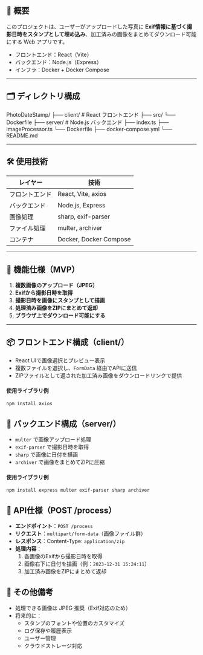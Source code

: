 ## 🧾 概要

このプロジェクトは、ユーザーがアップロードした写真に **Exif情報に基づく撮影日時をスタンプとして埋め込み**、加工済みの画像をまとめてダウンロード可能にする Web アプリです。

- フロントエンド：React（Vite）
- バックエンド：Node.js（Express）
- インフラ：Docker + Docker Compose

---

## 🗂 ディレクトリ構成

PhotoDateStamp/
├── client/ # React フロントエンド
  ├── src/
  └── Dockerfile
├── server/ # Node.js バックエンド
  ├── index.ts
  ├── imageProcessor.ts
  └── Dockerfile
├── docker-compose.yml
└── README.md


---

## 🛠 使用技術

| レイヤー    | 技術                     |
| ------- | ---------------------- |
| フロントエンド | React, Vite, axios     |
| バックエンド  | Node.js, Express       |
| 画像処理    | sharp, exif-parser     |
| ファイル処理  | multer, archiver       |
| コンテナ    | Docker, Docker Compose |

---

## 🚀 機能仕様（MVP）

1. **複数画像のアップロード（JPEG）**
2. **Exifから撮影日時を取得**
3. **撮影日時を画像にスタンプとして描画**
4. **処理済み画像をZIPにまとめて返却**
5. **ブラウザ上でダウンロード可能にする**

---

## 📦 フロントエンド構成（client/）

- React UIで画像選択とプレビュー表示
- 複数ファイルを選択し、`FormData` 経由でAPIに送信
- ZIPファイルとして返された加工済み画像をダウンロードリンクで提供

#### 使用ライブラリ例

```
npm install axios
```

## 🧩 バックエンド構成（server/）

- `multer` で画像アップロード処理
- `exif-parser` で撮影日時を取得
- `sharp` で画像に日付を描画
- `archiver` で画像をまとめてZIPに圧縮

#### 使用ライブラリ例

```
npm install express multer exif-parser sharp archiver
```

## 📁 API仕様（POST /process）

- **エンドポイント**：`POST /process`
- **リクエスト**：`multipart/form-data`（画像ファイル群）
- **レスポンス**：Content-Type: `application/zip`
- **処理内容**：
    1. 各画像のExifから撮影日時を取得
    2. 画像右下に日付を描画（例：`2023-12-31 15:24:11`）
    3. 加工済み画像をZIPにまとめて返却

## 📝 その他備考

- 処理できる画像は JPEG 推奨（Exif対応のため）
- 将来的に：
    - スタンプのフォントや位置のカスタマイズ
    - ログ保存や履歴表示
    - ユーザー管理
    - クラウドストレージ対応

